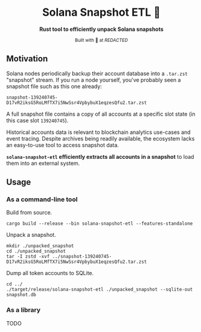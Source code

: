 <div align="center">
  <h1>Solana Snapshot ETL 📸</h1>
  <p>
    <strong>Rust tool to efficiently unpack Solana snapshots</strong>
  </p>
  <sub>Built with 🦀 at <em>REDACTED</em></sub>
</div>

## Motivation

Solana nodes periodically backup their account database into a `.tar.zst` "snapshot" stream.
If you run a node yourself, you've probably seen a snapshot file such as this one already: 

```
snapshot-139240745-D17vR2iksG5RoLMfTX7i5NwSsr4VpbybuX1eqzesQfu2.tar.zst
```

A full snapshot file contains a copy of all accounts at a specific slot state (in this case slot `139240745`).

Historical accounts data is relevant to blockchain analytics use-cases and event tracing.
Despite archives being readily available, the ecosystem lacks an easy-to-use tool to access snapshot data.

**`solana-snapshot-etl` efficiently extracts all accounts in a snapshot** to load them into an external system.

## Usage

### As a command-line tool

Build from source.

```shell
cargo build --release --bin solana-snapshot-etl --features-standalone
```

Unpack a snapshot.

```shell
mkdir ./unpacked_snapshot
cd ./unpacked_snapshot
tar -I zstd -xvf ../snapshot-139240745-D17vR2iksG5RoLMfTX7i5NwSsr4VpbybuX1eqzesQfu2.tar.zst
```

Dump all token accounts to SQLite.

```shell
cd ../
./target/release/solana-snapshot-etl ./unpacked_snapshot --sqlite-out snapshot.db
```

### As a library

TODO
